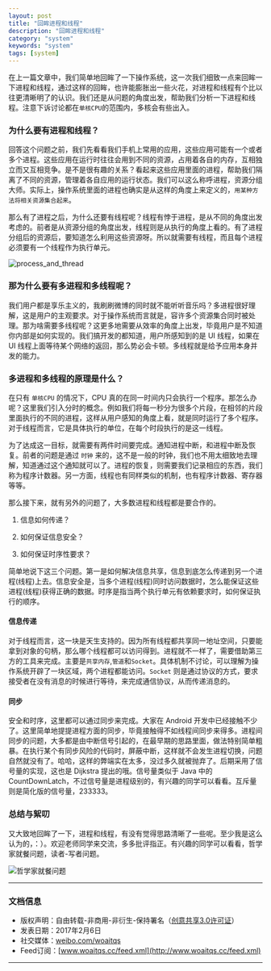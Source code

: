 ```yaml
---
layout: post
title: "回眸进程和线程"
description: "回眸进程和线程"
category: "system"
keywords: "system"
tags: [system]
---
```



在上一篇文章中，我们简单地回眸了一下操作系统，这一次我们细致一点来回眸一下进程和线程，通过这样的回眸，也许能膨胀出一些火花，对进程和线程有个比以往更清晰明了的认识。我们还是从问题的角度出发，帮助我们分析一下进程和线程。注意下诉讨论都在`单核CPU`的范围内，多核会有些出入。

<!--more-->

### 为什么要有进程和线程？

回答这个问题之前，我们先看看我们手机上常用的应用，这些应用可能有一个或者多个进程。这些应用在运行时往往会用到不同的资源，占用着各自的内存，互相独立而又互相竞争。是不是很有趣的关系？看起来这些应用里面的进程，帮助我们隔离了不同的资源，管理着各自应用的运行状态。我们可以这么称呼进程，资源分组大师。实际上，操作系统里面的进程也确实是从这样的角度上来定义的，`用某种方法将相关资源集合起来`。

那么有了进程之后，为什么还要有线程呢？线程有悖于进程，是从不同的角度出发考虑的。前者是从资源分组的角度出发，线程则是从执行的角度上看的。有了进程分组后的资源后，要知道怎么利用这些资源呀。所以就需要有线程，而且每个进程必须要有一个线程作为执行单元。

![process_and_thread](http://o8p68x17d.bkt.clouddn.com/process_and_thread.png)

### 那为什么要有多进程和多线程呢？

我们用户都是享乐主义的，我刷刷微博的同时就不能听听音乐吗？多进程很好理解，这是用户的主观要求。对于操作系统而言就是，容许多个资源集合同时被处理。那为啥需要多线程呢？这更多地需要从效率的角度上出发，毕竟用户是不知道你内部是如何实现的。我们搞开发的都知道，用户所感知到的是 UI 线程，如果在 UI 线程上面等待某个网络的返回，那么势必会卡顿。多线程就是给予应用本身并发的能力。

### 多进程和多线程的原理是什么？

在只有 `单核CPU` 的情况下，CPU 真的在同一时间内只会执行一个程序。那怎么办呢？这里我们引入分时的概念。例如我们将每一秒分为很多个片段，在相邻的片段里面执行的不同的进程，这样从用户感知的角度上看，就是同时运行了多个程序。对于线程而言，它是具体执行的单位，在每个时段执行的是这一线程。

为了达成这一目标，就需要有两件时间要完成。通知进程中断，和进程中断及恢复。前者的问题是通过 `时钟` 来的，这不是一般的时钟，我们也不用太细致地去理解，知道通过这个通知就可以了。进程的恢复，则需要我们记录相应的东西，我们称为程序计数器。另一方面，线程也有同样类似的机制，也有程序计数器、寄存器等等。

那么接下来，就有另外的问题了，大多数进程和线程都是要合作的。

1. 信息如何传递？

2. 如何保证信息安全？

3. 如何保证时序性要求？

简单地说下这三个问题。第一是如何解决信息共享，信息到底怎么传递到另一个进程(线程)上去。信息安全是，当多个进程(线程)同时访问数据时，怎么能保证这些进程(线程)获得正确的数据。时序是指当两个执行单元有依赖要求时，如何保证执行的顺序。

#### 信息传递

对于线程而言，这一块是天生支持的。因为所有线程都共享同一地址空间，只要能拿到对象的句柄，那么哪个线程都可以访问得到。进程就不一样了，需要借助第三方的工具来完成。主要是`共享内存`,`管道`和`Socket`。具体机制不讨论，可以理解为操作系统开辟了一块区域，两个进程都能访问。`Socket` 则是通过协议的方式，要求接受者在没有消息的时候进行等待，来完成通信协议，从而传递消息的。

#### 同步

安全和时序，这里都可以通过同步来完成。大家在 Android 开发中已经接触不少了。这里简单地提提进程方面的同步，毕竟接触得不如线程间同步来得多。进程间同步的问题，大多都是由中断信号引起的，在最早期的思路里面，做法特别简单粗暴。在执行某个有同步风险的代码时，屏蔽中断，这样就不会发生进程切换，问题自然就没有了。哈哈，这样的弊端实在太多，没过多久就被抛弃了。后期采用了信号量的实现，这也是 Dijkstra 提出的哦。信号量类似于 Java 中的 CountDownLatch，不过信号量是进程级别的，有兴趣的同学可以看看。互斥量则是简化版的信号量，233333。

### 总结与絮叨

又大致地回眸了一下，进程和线程，有没有觉得思路清晰了一些呢。至少我是这么认为的，：）。欢迎老师同学来交流，多多批评指正。有兴趣的同学可以看看，哲学家就餐问题，读者-写者问题。

![哲学家就餐问题](http://o8p68x17d.bkt.clouddn.com/dinner.png)

------------------------

### 文档信息

* 版权声明：自由转载-非商用-非衍生-保持署名（[创意共享3.0许可证](http://creativecommons.org/licenses/by-nc-nd/3.0/deed.zh)）
* 发表日期：2017年2月6日
* 社交媒体：[weibo.com/woaitqs](http://weibo.com/woaitqs)
* Feed订阅：[www.woaitqs.cc/feed.xml](http://www.woaitqs.cc/feed.xml)

------------------------
